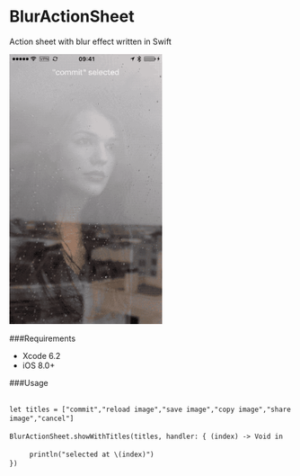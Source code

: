 # BlurActionSheet
Action sheet with blur effect written in Swift

<div>
<img src="https://raw.githubusercontent.com/iAugux/ProjectScreenshots/master/BlurActionSheet/1.gif" width="272" height=480"/>
</div>

###Requirements

- Xcode 6.2
- iOS 8.0+

###Usage

```objc

let titles = ["commit","reload image","save image","copy image","share image","cancel"]
        
BlurActionSheet.showWithTitles(titles, handler: { (index) -> Void in
            
     println("selected at \(index)")
})
        
```